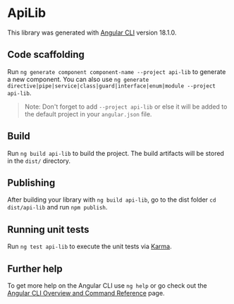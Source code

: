 # ApiLib

This library was generated with [Angular CLI](https://github.com/angular/angular-cli) version 18.1.0.

## Code scaffolding

Run `ng generate component component-name --project api-lib` to generate a new component. You can also use `ng generate directive|pipe|service|class|guard|interface|enum|module --project api-lib`.
> Note: Don't forget to add `--project api-lib` or else it will be added to the default project in your `angular.json` file.

## Build

Run `ng build api-lib` to build the project. The build artifacts will be stored in the `dist/` directory.

## Publishing

After building your library with `ng build api-lib`, go to the dist folder `cd dist/api-lib` and run `npm publish`.

## Running unit tests

Run `ng test api-lib` to execute the unit tests via [Karma](https://karma-runner.github.io).

## Further help

To get more help on the Angular CLI use `ng help` or go check out the [Angular CLI Overview and Command Reference](https://angular.dev/tools/cli) page.
